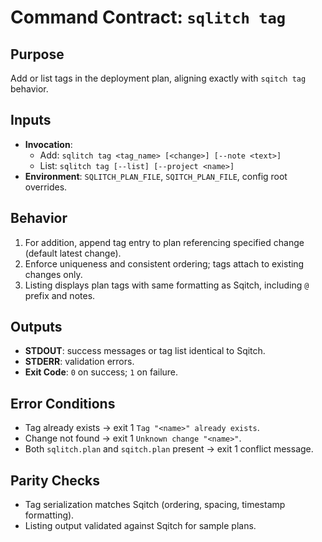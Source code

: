 # Command Contract: `sqlitch tag`

## Purpose
Add or list tags in the deployment plan, aligning exactly with `sqitch tag` behavior.

## Inputs
- **Invocation**:
  - Add: `sqlitch tag <tag_name> [<change>] [--note <text>]`
  - List: `sqlitch tag [--list] [--project <name>]`
- **Environment**: `SQLITCH_PLAN_FILE`, `SQITCH_PLAN_FILE`, config root overrides.

## Behavior
1. For addition, append tag entry to plan referencing specified change (default latest change).
2. Enforce uniqueness and consistent ordering; tags attach to existing changes only.
3. Listing displays plan tags with same formatting as Sqitch, including `@` prefix and notes.

## Outputs
- **STDOUT**: success messages or tag list identical to Sqitch.
- **STDERR**: validation errors.
- **Exit Code**: `0` on success; `1` on failure.

## Error Conditions
- Tag already exists → exit 1 `Tag "<name>" already exists`.
- Change not found → exit 1 `Unknown change "<name>"`.
- Both `sqlitch.plan` and `sqitch.plan` present → exit 1 conflict message.

## Parity Checks
- Tag serialization matches Sqitch (ordering, spacing, timestamp formatting).
- Listing output validated against Sqitch for sample plans.
